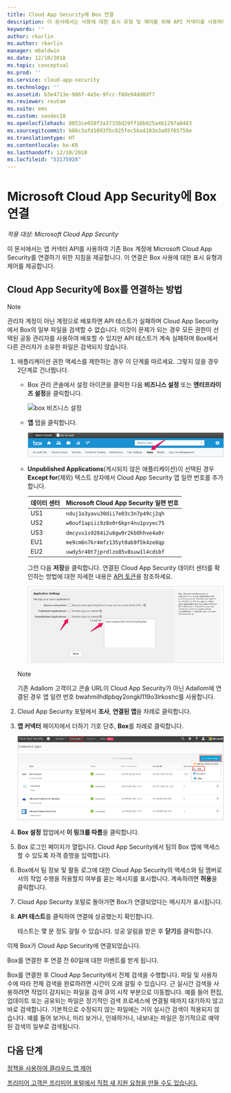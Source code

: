 ```yaml
---
title: Cloud App Security에 Box 연결
description: 이 문서에서는 사용에 대한 표시 유형 및 제어를 위해 API 커넥터를 사용하여 Cloud App Security에 Box 앱을 연결하는 방법에 대한 정보를 제공합니다.
keywords: ''
author: rkarlin
ms.author: rkarlin
manager: mbaldwin
ms.date: 12/10/2018
ms.topic: conceptual
ms.prod: ''
ms.service: cloud-app-security
ms.technology: ''
ms.assetid: b3e4713e-986f-4a5e-9fcc-f8de94dd0df7
ms.reviewer: reutam
ms.suite: ems
ms.custom: seodec18
ms.openlocfilehash: 8053ce650f3a37338d29ff10b025a4b1297a8483
ms.sourcegitcommit: b86c3afd1093fbc825fec5ba4103e3a95f65758e
ms.translationtype: HT
ms.contentlocale: ko-KR
ms.lasthandoff: 12/10/2018
ms.locfileid: "53175928"
---
```

# <a name="connect-box-to-microsoft-cloud-app-security"></a>Microsoft Cloud App Security에 Box 연결

*적용 대상: Microsoft Cloud App Security*

이 문서에서는 앱 커넥터 API를 사용하여 기존 Box 계정에 Microsoft Cloud App Security를 연결하기 위한 지침을 제공합니다. 이 연결은 Box 사용에 대한 표시 유형과 제어를 제공합니다.
  
## <a name="how-to-connect-box-to-cloud-app-security"></a>Cloud App Security에 Box를 연결하는 방법  
  
> [!NOTE]  
>  관리자 계정이 아닌 계정으로 배포하면 API 테스트가 실패하며 Cloud App Security에서 Box의 일부 파일을 검색할 수 없습니다. 이것이 문제가 되는 경우 모든 권한이 선택된 공동 관리자를 사용하여 배포할 수 있지만 API 테스트가 계속 실패하며 Box에서 다른 관리자가 소유한 파일은 검색되지 않습니다.  
  
1.  애플리케이션 권한 액세스를 제한하는 경우 이 단계를 따르세요. 그렇지 않을 경우 2단계로 건너뜁니다.  
  
    -   Box 관리 콘솔에서 설정 아이콘을 클릭한 다음 **비즈니스 설정** 또는 **엔터프라이즈 설정**을 클릭합니다.  
  
         ![box 비즈니스 설정](./media/box-business-settings.png "box 비즈니스 설정")  
  
    -   **앱** 탭을 클릭합니다.  
  
         ![box 앱](./media/box-apps.png "box 앱")  
  
    -   **Unpublished Applications**(게시되지 않은 애플리케이션)이 선택된 경우 **Except for**(제외) 텍스트 상자에서 Cloud App Security 앱 일련 번호를 추가합니다.
     
         |데이터 센터|Microsoft Cloud App Security 일련 번호|
         |----|----|    
         |US1| `nduj1o3yavu30dii7e03c3n7p49cj2qh`|
         |US2|`w0ouf1apiii9z8o0r6kpr4nu1pvyec75`|
         |US3|`dmcyvu1s9284i2u6gw9r2kb0hhve4a0r`|
         |EU1|`me9cm6n7kr4mfz135yt0ab9f5k4ze8qp`|
         |EU2|`uwdy5r40t7jprdlzo85v8suw1l4cdsbf`|

        그런 다음 **저장**을 클릭합니다. 연결된 Cloud App Security 데이터 센터를 확인하는 방법에 대한 자세한 내용은 [API 토큰](api-tokens.md)을 참조하세요. 
  
         ![box 제외 설정](./media/box-settings-except-for.png "box 제외 설정")  
  
    > [!NOTE]  
    >  기존 Adallom 고객이고 콘솔 URL이 Cloud App Security가 아닌 Adallom에 연결된 경우 앱 일련 번호 bwahmilhdlpbqy2ongkl119o3lrkoshc를 사용합니다.  
  
2.  Cloud App Security 포털에서 **조사**, **연결된 앱**을 차례로 클릭합니다.  
  
3.  **앱 커넥터** 페이지에서 더하기 기호 단추, **Box**를 차례로 클릭합니다.  
  
     ![box 연결](./media/connect-box.png "box 연결")  
  
4.  **Box 설정** 팝업에서 **이 링크를 따름**을 클릭합니다.  
  
5.  Box 로그인 페이지가 열립니다. Cloud App Security에서 팀의 Box 앱에 액세스할 수 있도록 자격 증명을 입력합니다.  
  
6.  Box에서 팀 정보 및 활동 로그에 대한 Cloud App Security의 액세스와 팀 멤버로서의 작업 수행을 허용할지 여부를 묻는 메시지를 표시합니다. 계속하려면 **허용**을 클릭합니다.  
  
7.  Cloud App Security 포털로 돌아가면 Box가 연결되었다는 메시지가 표시됩니다.  
  
8.  **API 테스트**를 클릭하여 연결에 성공했는지 확인합니다.  
  
     테스트는 몇 분 정도 걸릴 수 있습니다. 성공 알림을 받은 후 **닫기**를 클릭합니다.  
  
이제 Box가 Cloud App Security에 연결되었습니다.  
 
Box를 연결한 후 연결 전 60일에 대한 이벤트를 받게 됩니다.
  
Box를 연결한 후 Cloud App Security에서 전체 검색을 수행합니다. 파일 및 사용자 수에 따라 전체 검색을 완료하려면 시간이 오래 걸릴 수 있습니다. 근 실시간 검색을 사용하려면 작업이 감지되는 파일을 검색 큐의 시작 부분으로 이동합니다. 예를 들어 편집, 업데이트 또는 공유되는 파일은 정기적인 검색 프로세스에 연결될 때까지 대기하지 않고 바로 검색합니다. 기본적으로 수정되지 않는 파일에는 거의 실시간 검색이 적용되지 않습니다. 예를 들어 보거나, 미리 보거나, 인쇄하거나, 내보내는 파일은 정기적으로 예약된 검색의 일부로 검색됩니다.
  
## <a name="next-steps"></a>다음 단계 
[정책을 사용하여 클라우드 앱 제어](control-cloud-apps-with-policies.md)   

[프리미어 고객은 프리미어 포털에서 직접 새 지원 요청을 만들 수도 있습니다.](https://premier.microsoft.com/)  
  
  